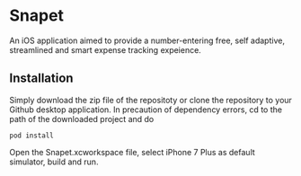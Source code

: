 # Snapet

An iOS application aimed to provide a number-entering free, self adaptive, streamlined and smart expense tracking expeience.

## Installation

Simply download the zip file of the repositoty or clone the repository to your Github desktop application. 
In precaution of dependency errors, cd to the path of the downloaded project and do
```
pod install
```
Open the Snapet.xcworkspace file, select iPhone 7 Plus as default simulator, build and run.

